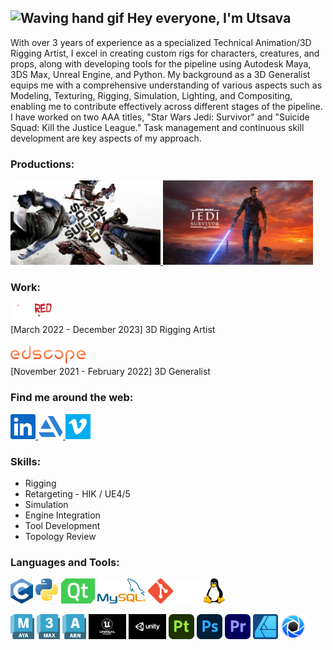 ## ![Waving hand gif](https://user-images.githubusercontent.com/18350557/176309783-0785949b-9127-417c-8b55-ab5a4333674e.gif) Hey everyone, I'm Utsava

<!--
**utsava00/utsava00** is a ✨ _special_ ✨ repository because its `README.md` (this file) appears on your GitHub profile. -->

With over 3 years of experience as a specialized Technical Animation/3D Rigging Artist, I excel in creating custom rigs for characters, creatures, and props, along with developing tools for the pipeline using Autodesk Maya, 3DS Max, Unreal Engine, and Python. My background as a 3D Generalist equips me with a comprehensive understanding of various aspects such as Modeling, Texturing, Rigging, Simulation, Lighting, and Compositing, enabling me to contribute effectively across different stages of the pipeline. I have worked on two AAA titles, "Star Wars Jedi: Survivor" and "Suicide Squad: Kill the Justice League." Task management and continuous skill development are key aspects of my approach.

<!-- Add images and URLs as per the requirement -->

### Productions:

<p>
    <a href="https://www.youtube.com/watch?v=3QHZxzTPsco" target="_blank">
        <img src="https://github.com/utsava00/utsava00/blob/main/Productions/suicide_squad_kill_the_justice_league.jpg?raw=true" title="Suicide Squad: Kill the Justice League" alt="Poster of Suicide Squad: Kill the Justice League video game" width="240" height="135" />
    </a>
        <a href="https://vimeo.com/976204103?share=copy" target="_blank">
        <img src="https://github.com/utsava00/utsava00/blob/main/Productions/star_wars_jedi_survivor.jpg?raw=true" title="Star Wars Jedi: Survivor" alt="Poster of Star Wars Jedi: Survivor video game" width="240" height="135" />
    </a>
</p>

### Work:

<a href="https://www.littleredzombies.com/" target="_blank">
    <img src="https://github.com/utsava00/utsava00/blob/main/Work/lrz.png?raw=true" title="Little Red Zombies Studios Pvt Ltd" alt="Logo of Little Red Zombies Studios" width="70" height="30" />
</a><br>
[March 2022 - December 2023] 3D Rigging Artist<br><br>

<a href="https://edscope.in/" target="_blank">
    <img src="https://github.com/utsava00/utsava00/blob/main/Work/edscope.png?raw=true" title="Edscope" alt="Logo of Edscope" width="120" height="30" />
</a><br>
[November 2021 - February 2022] 3D Generalist<br>

### Find me around the web:

<p>
    <a href="https://www.linkedin.com/in/utsava00" target="_blank">
        <img src="https://github.com/utsava00/utsava00/blob/main/Socials/linkedin.png?raw=true" title="LinkedIn" alt="Logo of LinkedIn" height="40" />
    </a>
    <a href="https://utsava.artstation.com/" target="_blank">
        <img src="https://github.com/utsava00/utsava00/blob/main/Socials/artstation.png?raw=true" title="ArtStation" alt="Logo of ArtStation" height="40" />
    </a>
    <a href="https://vimeo.com/utsava" target="_blank">
        <img src="https://github.com/utsava00/utsava00/blob/main/Socials/vimeo.png?raw=true" title="Vimeo" alt="Logo of Vimeo" height="40" />
    </a>
</p>

### Skills:

- Rigging
- Retargeting - HIK / UE4/5
- Simulation
- Engine Integration
- Tool Development
- Topology Review

### Languages and Tools:

<p>
    <img src="https://github.com/utsava00/utsava00/blob/main/Languages_And_Tools/c.png?raw=true" title="C programming language" alt="Logo of C programming language" height="40" />
    <img src="https://github.com/utsava00/utsava00/blob/main/Languages_And_Tools/python.png?raw=true" title="Python programming language" alt="Logo of Python programming language" height="40" />
    <img src="https://github.com/utsava00/utsava00/blob/main/Languages_And_Tools/qt.png?raw=true" title="Qt application development framework" alt="Logo of Qt" height="40" />
    <img src="https://github.com/utsava00/utsava00/blob/main/Languages_And_Tools/mysql.png?raw=true" title="MySQL database management system" alt="Logo of MySQL" height="40" />
    <img src="https://github.com/utsava00/utsava00/blob/main/Languages_And_Tools/git.png?raw=true" title="Git version control system" alt="Logo of Git" height="40" />
    <img src="https://github.com/utsava00/utsava00/blob/main/Languages_And_Tools/github.png?raw=true" title="GitHub" alt="Logo of GitHub" height="40" />
    <img src="https://github.com/utsava00/utsava00/blob/main/Languages_And_Tools/linux.png?raw=true" title="Linux OS" alt="Logo of Linux OS" height="40" />
</p>

<p>
    <img src="https://github.com/utsava00/utsava00/blob/main/Languages_And_Tools/maya.png?raw=true" title="Autodesk Maya" alt="Logo of Autodesk Maya" height="40" />
    <img src="https://github.com/utsava00/utsava00/blob/main/Languages_And_Tools/max.png?raw=true" title="Autodesk 3ds Max" alt="Logo of Autodesk 3ds Max" height="40" />
    <img src="https://github.com/utsava00/utsava00/blob/main/Languages_And_Tools/arnold.png?raw=true" title="Autodesk Arnold" alt="Logo of Autodesk Arnold" height="40" />
    <img src="https://raw.githubusercontent.com/utsava00/utsava00/main/Languages_And_Tools/unreal_engine.png?raw=true" title="Unreal Engine" alt="Logo of Unreal Engine" height="40" />
    <img src="https://github.com/utsava00/utsava00/blob/main/Languages_And_Tools/unity.jpeg?raw=true" title="Unity" alt="Logo of Unity" height="40" />
    <img src="https://github.com/utsava00/utsava00/blob/main/Languages_And_Tools/substance_painter.png?raw=true" title="Substance 3D Painter" alt="Logo of Substance 3D Painter" height="40" />
    <img src="https://github.com/utsava00/utsava00/blob/main/Languages_And_Tools/photoshop.png?raw=true" title="Photoshop" alt="Logo of Photoshop" height="40" />
    <img src="https://github.com/utsava00/utsava00/blob/main/Languages_And_Tools/premiere_pro.png?raw=true" title="Premiere Pro" alt="Logo of Premiere Pro" height="40" />
    <img src="https://github.com/utsava00/utsava00/blob/main/Languages_And_Tools/affinity_designer.png?raw=true" title="Affinity Designer" alt="Logo of Affinity designer" height="40" />
    <img src="https://github.com/utsava00/utsava00/blob/main/Languages_And_Tools/keyshot.png?raw=true" title="KeyShot" alt="Logo of KeyShot" height="40" />
</p>
